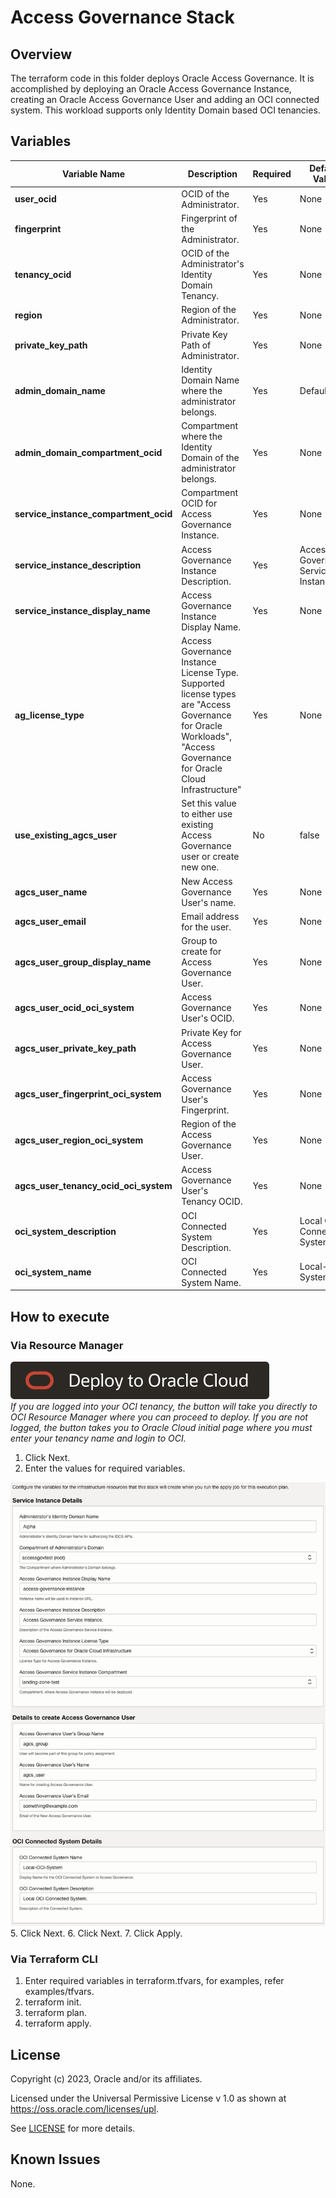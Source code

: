 # Access Governance Stack

## Overview

The terraform code in this folder deploys Oracle Access Governance.  It is accomplished by deploying an Oracle Access Governance Instance, creating an Oracle Access Governance User and adding an OCI connected system. This workload supports only Identity Domain based OCI tenancies.

## Variables
| Variable Name                          | Description                                                                                                                                                         | Required | Default Value                       |
|----------------------------------------|---------------------------------------------------------------------------------------------------------------------------------------------------------------------|---------|-------------------------------------|
| **user_ocid**                          | OCID of the Administrator.                                                                                                                                          | Yes     | None                                |
| **fingerprint**                        | Fingerprint of the Administrator.                                                                                                                                   | Yes     | None                                |
| **tenancy_ocid**                       | OCID of the Administrator's Identity Domain Tenancy.                                                                                                                | Yes     | None                                |
| **region**                             | Region of the Administrator.                                                                                                                                        | Yes     | None                                |
| **private_key_path**                   | Private Key Path of Administrator.                                                                                                                                  | Yes     | None                                |
| **admin_domain_name**                  | Identity Domain Name where the administrator belongs.                                                                                                               | Yes     | Default                             |
| **admin_domain_compartment_ocid**      | Compartment where the Identity Domain of the administrator belongs.                                                                                                 | Yes     | None                                |
| **service_instance_compartment_ocid**  | Compartment OCID for Access Governance Instance.                                                                                                                    | Yes     | None                                |
| **service_instance_description**       | Access Governance Instance Description.                                                                                                                             | Yes     | Access Governance Service Instance. |
| **service_instance_display_name**      | Access Governance Instance Display Name.                                                                                                                            | Yes     | None                                |
| **ag_license_type**                    | Access Governance Instance License Type.  Supported license types are "Access Governance for Oracle Workloads", "Access Governance for Oracle Cloud Infrastructure" |Yes      | None                                |
| **use_existing_agcs_user**             | Set this value to either use existing Access Governance user or create new one.                                                                                     | No      | false                               |
| **agcs_user_name**                     | New Access Governance User's name.                                                                                                                                  | Yes     | None                                |
| **agcs_user_email**                    | Email address for the user.                                                                                                                                         | Yes     | None                                |
| **agcs_user_group_display_name**       | Group to create for Access Governance User.                                                                                                                         | Yes     | None                                |
| **agcs_user_ocid_oci_system**          | Access Governance User's OCID.                                                                                                                                      | Yes     | None                                |
| **agcs_user_private_key_path**         | Private Key for Access Governance User.                                                                                                                             | Yes     | None                                |
| **agcs_user_fingerprint_oci_system**   | Access Governance User's Fingerprint.                                                                                                                               | Yes     | None                                |
| **agcs_user_region_oci_system**        | Region of the Access Governance User.                                                                                                                               | Yes     | None                                |
| **agcs_user_tenancy_ocid_oci_system**  | Access Governance User's Tenancy OCID.                                                                                                                              | Yes     | None                                |
| **oci_system_description**             | OCI Connected System Description.                                                                                                                                   | Yes     | Local OCI Connected System.         |
| **oci_system_name**                    | OCI Connected System Name.                                                                                                                                          | Yes     | Local-OCI-System                    |

## How to execute
### Via Resource Manager
[![Deploy_To_OCI](images/DeployToOCI.svg)](https://cloud.oracle.com/resourcemanager/stacks/create?zipUrl=https://github.com/oracle-quickstart/oci-cis-landingzone-quickstart/archive/refs/heads/main.zip) <br>
*If you are logged into your OCI tenancy, the button will take you directly to OCI Resource Manager where you can proceed to deploy. If you are not logged, the button takes you to Oracle Cloud initial page where you must enter your tenancy name and login to OCI.*
1. Click Next.
2. Enter the values for required variables.

![Variables](images/variables.png) 
5. Click Next.
6. Click Next.
7. Click Apply.

### Via Terraform CLI
1. Enter required variables in terraform.tfvars, for examples, refer examples/tfvars.
2. terraform init.
3. terraform plan.
4. terraform apply.

## License
Copyright (c) 2023, Oracle and/or its affiliates.

Licensed under the Universal Permissive License v 1.0 as shown at https://oss.oracle.com/licenses/upl.

See [LICENSE](../../LICENSE) for more details.

## Known Issues
None.